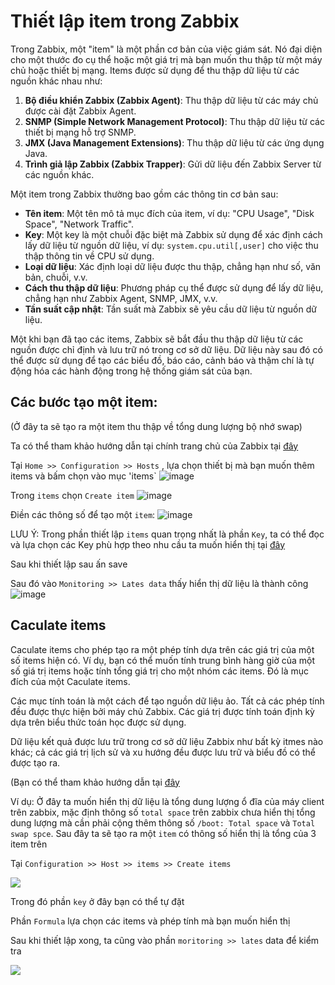 # Thiết lập item trong Zabbix

Trong Zabbix, một "item" là một phần cơ bản của việc giám sát. Nó đại diện cho một thước đo cụ thể hoặc một giá trị mà bạn muốn thu thập từ một máy chủ hoặc thiết bị mạng. Items được sử dụng để thu thập dữ liệu từ các nguồn khác nhau như:

1. **Bộ điều khiển Zabbix (Zabbix Agent)**: Thu thập dữ liệu từ các máy chủ được cài đặt Zabbix Agent.
2. **SNMP (Simple Network Management Protocol)**: Thu thập dữ liệu từ các thiết bị mạng hỗ trợ SNMP.
3. **JMX (Java Management Extensions)**: Thu thập dữ liệu từ các ứng dụng Java.
4. **Trình giả lập Zabbix (Zabbix Trapper)**: Gửi dữ liệu đến Zabbix Server từ các nguồn khác.

Một item trong Zabbix thường bao gồm các thông tin cơ bản sau:

- **Tên item**: Một tên mô tả mục đích của item, ví dụ: "CPU Usage", "Disk Space", "Network Traffic".
- **Key**: Một key là một chuỗi đặc biệt mà Zabbix sử dụng để xác định cách lấy dữ liệu từ nguồn dữ liệu, ví dụ: `system.cpu.util[,user]` cho việc thu thập thông tin về CPU sử dụng.
- **Loại dữ liệu**: Xác định loại dữ liệu được thu thập, chẳng hạn như số, văn bản, chuỗi, v.v.
- **Cách thu thập dữ liệu**: Phương pháp cụ thể được sử dụng để lấy dữ liệu, chẳng hạn như Zabbix Agent, SNMP, JMX, v.v.
- **Tần suất cập nhật**: Tần suất mà Zabbix sẽ yêu cầu dữ liệu từ nguồn dữ liệu.

Một khi bạn đã tạo các items, Zabbix sẽ bắt đầu thu thập dữ liệu từ các nguồn được chỉ định và lưu trữ nó trong cơ sở dữ liệu. Dữ liệu này sau đó có thể được sử dụng để tạo các biểu đồ, báo cáo, cảnh báo và thậm chí là tự động hóa các hành động trong hệ thống giám sát của bạn.


## Các bước tạo một item:
(Ở đây ta sẽ tạo ra một item thu thập về tổng dung lượng bộ nhớ swap)

Ta có thể tham khảo hướng dẫn tại chính trang chủ của Zabbix tại [đây](https://www.zabbix.com/documentation/current/en/manual/config/items/item)

Tại `Home >> Configuration >> Hosts` , lựa chọn thiết bị mà bạn muốn thêm items và bấm chọn vào mục 'items`
![image](https://github.com/user-attachments/assets/ee18e5c6-d034-4d7c-ad0b-2f23d68da20f)


Trong `items` chọn `Create item`
![image](https://github.com/user-attachments/assets/89be6e18-a641-4ce2-bb7e-14357a671a44)



Điền các thông số để tạo một `item`:
![image](https://github.com/user-attachments/assets/90cd2204-5e23-4573-9e02-5d0e9cec502e)

LƯU Ý: Trong phần thiết lập `items` quan trọng nhất là phần `Key`, ta có thể đọc và lựa chọn các Key phù hợp theo nhu cầu ta muốn hiển thị tại [đây](https://www.zabbix.com/documentation/current/en/manual/config/items/itemtypes/zabbix_agent)


Sau khi thiết lập sau ấn save


Sau đó vào `Monitoring >> Lates data` thấy hiển thị dữ liệu là thành công
![image](https://github.com/user-attachments/assets/5c1a23ed-bf3c-4be5-a2d1-88ed3292a8e3)



## Caculate items

Caculate items cho phép tạo ra một phép tính dựa trên các giá trị của một số items hiện có. Ví dụ, bạn có thể muốn tính trung bình hàng giờ của một số giá trị items hoặc tính tổng giá trị cho một nhóm các items. Đó là mục đích của một Caculate items. 

Các mục tính toán là một cách để tạo nguồn dữ liệu ảo. Tất cả các phép tính đều được thực hiện bởi máy chủ Zabbix. Các giá trị được tính toán định kỳ dựa trên biểu thức toán học được sử dụng.

Dữ liệu kết quả được lưu trữ trong cơ sở dữ liệu Zabbix như bất kỳ itmes nào khác; cả các giá trị lịch sử và xu hướng đều được lưu trữ và biểu đồ có thể được tạo ra.

(Bạn có thể tham khảo hướng dẫn tại [đây](https://www.zabbix.com/documentation/current/en/manual/config/items/itemtypes/calculated)

Ví dụ: Ở đây ta muốn hiển thị dữ liệu là tổng dung lượng ổ đĩa của máy client trên zabbix, mặc định thông số `total space` trên zabbix chưa hiển thị tổng dung lượng mà cần phải cộng thêm thông số `/boot: Total space` và `Total swap spce`. Sau đây ta sẽ tạo ra một `item` có thông số hiển thị là tổng của 3 item trên


Tại `Configuration >> Host >> items >> Create items`


![](./images/Screenshot_298.png)


Trong đó phần `key` ở đây bạn có thể tự đặt 

Phần `Formula` lựa chọn các items và phép tính mà bạn muốn hiển thị


Sau khi thiết lập xong, ta cũng vào phần `moritoring >> lates` data để kiểm tra


![](./images/Screenshot_299.png)
